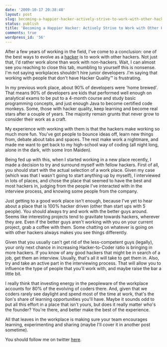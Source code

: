 ```yaml
---
date: '2009-10-17 20:38:48'
layout: post
slug: becoming-a-happier-hacker-actively-strive-to-work-with-other-hackers
status: publish
title: 'Becoming a Happier Hacker: Actively Strive to Work with Other Hackers'
comments: true
wordpress_id: '56'
---
```


After a few years of working in the field, I've come to a conclusion: one of the best ways to evolve as a [hacker](http://paulgraham.com/gba.html) is to work with other hackers. Not just that, I'd rather work alone than work with non-hackers. Wait, I can almost see you reaching to close this tab, mumbling to yourself this is nonsense. I'm not saying workplaces shouldn't hire junior developers .I'm saying that working with people that don't have Hacker Quality™ is frustrating.

In my previous work place, about 90% of developers were 'home brewed'. That means 90% of developers are kids that performed well enough on analytical exams to be put to a 4-month course and study basic programming concepts, and just enough Java to become certified code monkeys. Some, those with hacker quality, keep learning and become real stars after a couple of years. The majority remain grunts that never grow to consider their work as a craft.

My experience with working with them is that the hackers make working so much more fun. You've got people to bounce ideas off, learn new things from, debate about tabs and spaces. The rest make work a nightmare, and made me want to get back to my high-school way of coding (all night long, alone in the dark, with some Iron Maiden).

Being fed up with this, when I started working in a new place recently, I made a decision to try and surround myself with fellow hackers. First of all, you should start with the actual selection of a work place. Given my case (which was that I wasn't going to start anything up by myself), I interviewed in lots of places, and chose the place that seemed to have the best and most hackers in, judging from the people I've interacted with in the interview process, and knowing some people from the company.

Just getting to a good work place isn't enough, because I've yet to hear about a place that is 100% hacker driven (other than start ups with 5 people). You should always try and work with the better guys around. Seems like interesting projects tend to gravitate towards hackers, wherever they are. Even if the better guys aren't working with you on your current project, grab a coffee with them. Some chatting on whatever is going on with other hackers always makes you see things differently.

Given that you usually can't get rid of the less-competent guys (legally), your only next chance in increasing Hacker-to-Coder ratio is bringing in more hackers. If you know of any good hackers that might be in search of a job, get them an interview. Usually, that's all it will take to get them in. Also, try and take an active part in the interviewing process. That will allow you to influence the type of people that you'll work with, and maybe raise the bar a little bit.

I really think that investing energy in the peopleware of the workplace accounts for 80% of the evolving of coders there. And, given that we coders rarely see daylight and spend most of the time at work, that's the lion's share of learning opportunities you'll have. Maybe it sounds odd to put all this effort in a place that isn't yours, but does it really matter who's the founder? You're there, and better make the best of the experience.

All that leaves in the workplace is making sure your team encourages learning, experimenting and sharing (maybe I'll cover it in another post sometime).

You should follow me on twitter [here](http://twitter.com/avivby).
